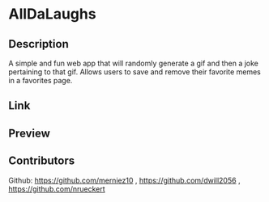 # AllDaLaughs
## Description
A simple and fun web app that will randomly generate a gif and then a joke pertaining to that gif. Allows users to save and remove their favorite memes in a favorites page. 

## Link


## Preview


## Contributors
Github: https://github.com/merniez10 , https://github.com/dwill2056 , https://github.com/nrueckert

